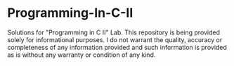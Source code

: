# Programming-In-C-II
Solutions for "Programming in C II" Lab. This repository is being provided solely for informational purposes. I do not warrant the quality, accuracy or completeness of any information provided and such information is provided as is without any warranty or condition of any kind.
